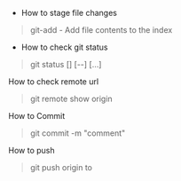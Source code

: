 - How to stage file changes

> git-add - Add file contents to the index

- How to check git status

> git status [<options>] [--] [<pathspec>…​]

How to check remote url

> git remote show origin

How to Commit

> git commit -m "comment"

How to push

> git push origin to <branchname>
